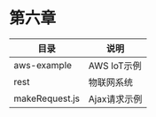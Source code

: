 # 第六章

目录              | 说明
-----------------|-----------------------------
aws-example      | AWS IoT示例
rest             | 物联网系统
makeRequest.js   | Ajax请求示例